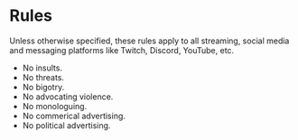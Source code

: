 # Rules

Unless otherwise specified, these rules apply to all streaming, social media and messaging platforms like Twitch, Discord, YouTube, etc.

- No insults.
- No threats.
- No bigotry.
- No advocating violence.
- No monologuing.
- No commerical advertising.
- No political advertising.